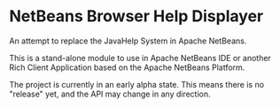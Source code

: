 # NetBeans Browser Help Displayer

An attempt to replace the JavaHelp System in Apache NetBeans.

This is a stand-alone module to use in Apache NetBeans IDE or another
Rich Client Application based on the Apache NetBeans Platform.

The project is currently in an early alpha state. This means there is no "release"
yet, and the API may change in any direction.
